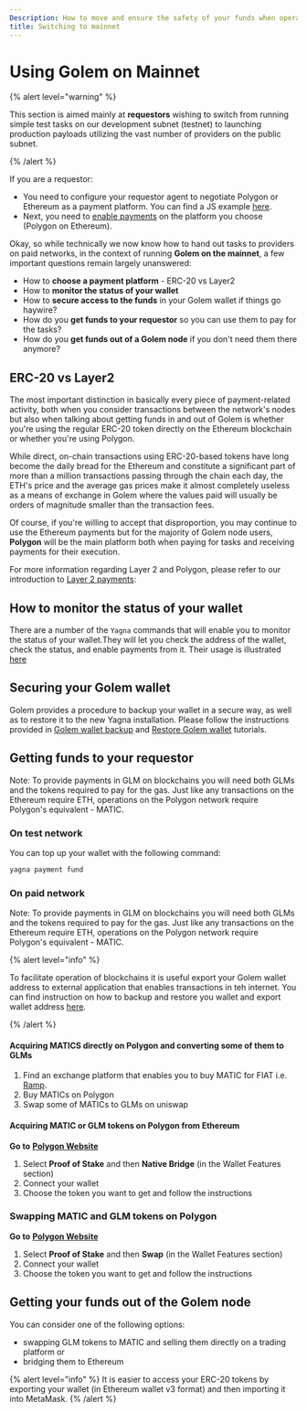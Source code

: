 ```yaml
---
Description: How to move and ensure the safety of your funds when operating on mainnet
title: Switching to mainnet
---
```


# Using Golem on Mainnet

{% alert level="warning" %}

This section is aimed mainly at **requestors** wishing to switch from running simple test tasks on our development subnet (testnet) to launching production payloads utilizing the vast number of providers on the public subnet.

{% /alert %}

If you are a requestor:

* You need to configure your requestor agent to negotiate Polygon or Ethereum as a payment platform. You can find a JS example [here](/docs/creators/javascript/examples/switching-to-mainnet).
* Next, you need to [enable payments](/docs/creators/javascript/examples/tools/managing-golem-wallet) on the platform you choose (Polygon on Ethereum).

Okay, so while technically we now know how to hand out tasks to providers on paid networks, in the context of running **Golem on the mainnet**, a few important questions remain largely unanswered:

* How to **choose a payment platform** - ERC-20 vs Layer2
* How to **monitor the status of your wallet**
* How to **secure access to the funds** in your Golem wallet if things go haywire?
* How do you **get funds to your requestor** so you can use them to pay for the tasks?
* How do you **get funds out of a Golem node** if you don't need them there anymore?


## ERC-20 vs Layer2

The most important distinction in basically every piece of payment-related activity, both when you consider transactions between the network's nodes but also when talking about getting funds in and out of Golem is whether you're using the regular ERC-20 token directly on the Ethereum blockchain or whether you're using Polygon.

While direct, on-chain transactions using ERC-20-based tokens have long become the daily bread for the Ethereum and constitute a significant part of more than a million transactions passing through the chain each day, the ETH's price and the average gas prices make it almost completely useless as a means of exchange in Golem where the values paid will usually be orders of magnitude smaller than the transaction fees.

Of course, if you're willing to accept that disproportion, you may continue to use the Ethereum payments but for the majority of Golem node users, **Polygon** will be the main platform both when paying for tasks and receiving payments for their execution.

For more information regarding Layer 2 and Polygon, please refer to our introduction to [Layer 2 payments](/docs/golem/payments/layer-2-payments):

## How to monitor the status of your wallet

There are a number of the `Yagna` commands that will enable you to monitor the status of your wallet.They will let you check the address of the wallet, check the status, and enable payments from it. Their usage is illustrated [here](/docs/creators/javascript/examples/tools/managing-golem-wallet)


## Securing your Golem wallet

Golem provides a procedure to backup your wallet in a secure way, as well as to restore it to the new Yagna installation. 
Please follow the instructions provided in [Golem wallet backup](/docs/creators/javascript/examples/tools/golem-wallet-backup) and [Restore Golem wallet](/docs/creators/javascript/examples/tools/restoring-golem-wallet) tutorials.

## Getting funds to your requestor

Note: To provide payments in GLM on blockchains you will need both GLMs and the tokens required to pay for the gas.
Just like any transactions on the Ethereum require ETH, operations on the Polygon network require Polygon's equivalent - MATIC.

### On test network

You can top up your wallet with the following command:

```bash
yagna payment fund
```
### On paid network

Note: To provide payments in GLM on blockchains you will need both GLMs and the tokens required to pay for the gas.
Just like any transactions on the Ethereum require ETH, operations on the Polygon network require Polygon's equivalent - MATIC.


{% alert level="info" %}

To facilitate operation of blockchains it is useful export your Golem wallet address to external application that enables transactions in teh internet. You can find instruction on how to backup and restore you wallet and export wallet address [here](/docs/creators/javascript/examples/tools/golem-wallet-backup).

{% /alert %}



#### Acquiring MATICS directly on Polygon and converting some of them to GLMs

1. Find an exchange platform that enables you to buy MATIC for FIAT i.e. [Ramp](https://ramp.network/).
2. Buy MATICs on Polygon
3. Swap some of MATICs to GLMs on uniswap

#### Acquiring MATIC or GLM tokens on Polygon from Ethereum

**Go to** [**Polygon Website**](https://wallet.polygon.technology)

1. Select **Proof of Stake** and then **Native Bridge** (in the Wallet Features section)
2. Connect your wallet
3. Choose the token you want to get and follow the instructions

### Swapping MATIC and GLM tokens on Polygon

**Go to** [**Polygon Website**](https://wallet.polygon.technology)
1. Select **Proof of Stake** and then **Swap** (in the Wallet Features section)
2. Connect your wallet
3. Choose the token you want to get and follow the instructions


## Getting your funds out of the Golem node

You can consider one of the following options:

* swapping GLM tokens to MATIC and selling them directly on a trading platform or
* bridging them to Ethereum 

{% alert level="info" %}
It is easier to access your ERC-20 tokens by exporting your wallet (in Ethereum wallet v3 format) and then importing it into MetaMask. 
{% /alert %}
